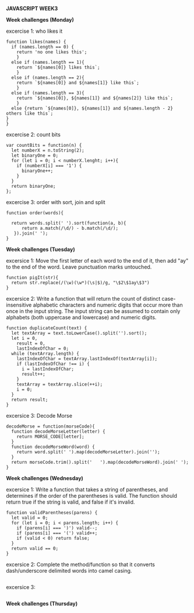 **JAVASCRIPT WEEK3**

**Week challenges (Monday)**

excercise 1: who likes it

```
function likes(names) {
  if (names.length == 0) {
    return 'no one likes this';
    }
  else if (names.length == 1){
    return `${names[0]} likes this`;
    }
  else if (names.length == 2){
    return `${names[0]} and ${names[1]} like this`;
    }
  else if (names.length == 3){
    return `${names[0]}, ${names[1]} and ${names[2]} like this`;
    }
  else {return `${names[0]}, ${names[1]} and ${names.length - 2} others like this`;
}
}
```

excercise 2: count bits
```
var countBits = function(n) {
  let numberX = n.toString(2);
  let binaryOne = 0;
  for (let i = 0; i < numberX.lenght; i++){
    if (numberX[i] === '1') {
      binaryOne++;
    }
  }
  return binaryOne;
};
```

excercise 3: order with sort, join and split

```
function order(words){
  
  return words.split(' ').sort(function(a, b){
      return a.match(/\d/) - b.match(/\d/);
   }).join(' ');
} 
```

**Week challenges (Tuesday)**

excersice 1: Move the first letter of each word to the end of it, then add "ay" to the end of the word. Leave punctuation marks untouched.
```
function pigIt(str){
  return str.replace(/(\w)(\w*)(\s|$)/g, "\$2\$1ay\$3")
}
```
excersice 2: Write a function that will return the count of distinct case-insensitive alphabetic characters and numeric digits that occur more than once in the input string. The input string can be assumed to contain only alphabets (both uppercase and lowercase) and numeric digits.

```
function duplicateCount(text) {
  let textArray = text.toLowerCase().split('').sort();
  let i = 0,
    result = 0,
    lastIndexOfChar = 0;
  while (textArray.length) {
    lastIndexOfChar = textArray.lastIndexOf(textArray[i]);
    if (lastIndexOfChar !== i) {
      i = lastIndexOfChar;
      result++;
    }
    textArray = textArray.slice(++i);
    i = 0;
  }
  return result;
}
```
excersice 3: Decode Morse

```
decodeMorse = function(morseCode){
  function decodeMorseLetter(letter) {
    return MORSE_CODE[letter];
  }
  function decodeMorseWord(word) {
    return word.split(' ').map(decodeMorseLetter).join('');
  }
  return morseCode.trim().split('   ').map(decodeMorseWord).join(' ');
}
```

**Week challenges (Wednesday)**

excersice 1: Write a function that takes a string of parentheses, and determines if the order of the parentheses is valid. The function should return true if the string is valid, and false if it's invalid.

```
function validParentheses(parens) {
  let valid = 0;
  for (let i = 0; i < parens.length; i++) {
    if (parens[i] === ')') valid--;
    if (parens[i] === '(') valid++;
    if (valid < 0) return false;
  }
  return valid == 0;
}
```
excersice 2: Complete the method/function so that it converts dash/underscore delimited words into camel casing.

```

```
excersice 3:

```

```

**Week challenges (Thursday)**
 

